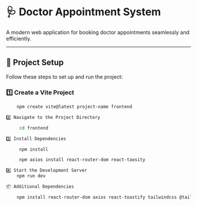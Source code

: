 # 🩺 Doctor Appointment System

A modern web application for booking doctor appointments seamlessly and efficiently.

---

## 🚀 Project Setup

Follow these steps to set up and run the project:

### 1️⃣ Create a Vite Project
```bash
    npm create vite@latest project-name frontend

2️⃣ Navigate to the Project Directory

     cd frontend

3️⃣ Install Dependencies

     npm install

     npm axios install react-router-dom react-taosity

4️⃣ Start the Development Server
    npm run dev

📦 Additional Dependencies

    npm install react-router-dom axios react-toastify tailwindcss @tailwindcss/vite

